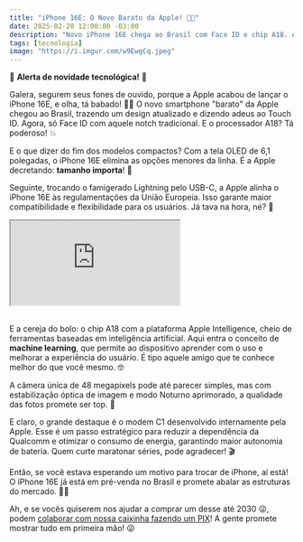```yaml
---
title: "iPhone 16E: O Novo Barato da Apple! 📱✨"
date: 2025-02-20 12:00:00 -03:00
description: "Novo iPhone 16E chega ao Brasil com Face ID e chip A18. Ajude-nos a comprar um até 2030! (risos) Faça um PIX! 😜"
tags: [tecnologia]
image: "https://i.imgur.com/w9EwgCq.jpeg"
---
```


📱 **Alerta de novidade tecnológica!** 🚨

Galera, segurem seus fones de ouvido, porque a Apple acabou de lançar o iPhone 16E, e olha, tá babado! 🕺💃 O novo smartphone "barato" da Apple chegou ao Brasil, trazendo um design atualizado e dizendo adeus ao Touch ID. Agora, só Face ID com aquele notch tradicional. E o processador A18? Tá poderoso! 💥

E o que dizer do fim dos modelos compactos? Com a tela OLED de 6,1 polegadas, o iPhone 16E elimina as opções menores da linha. É a Apple decretando: **tamanho importa**! 📏

Seguinte, trocando o famigerado Lightning pelo USB-C, a Apple alinha o iPhone 16E às regulamentações da União Europeia. Isso garante maior compatibilidade e flexibilidade para os usuários. Já tava na hora, né? 🔌

<div class="plyr__video-embed" id="player">
 <iframe src="https://www.youtube.com/watch?v=mFuyX1XgJFg?origin=https://tisha.geanramos.com.br" allowfullscreen allowtransparency allow="autoplay"></iframe>
</div><br>

E a cereja do bolo: o chip A18 com a plataforma Apple Intelligence, cheio de ferramentas baseadas em inteligência artificial. Aqui entra o conceito de **machine learning**, que permite ao dispositivo aprender com o uso e melhorar a experiência do usuário. É tipo aquele amigo que te conhece melhor do que você mesmo. 🤓

A câmera única de 48 megapixels pode até parecer simples, mas com estabilização óptica de imagem e modo Noturno aprimorado, a qualidade das fotos promete ser top. 📸

E claro, o grande destaque é o modem C1 desenvolvido internamente pela Apple. Esse é um passo estratégico para reduzir a dependência da Qualcomm e otimizar o consumo de energia, garantindo maior autonomia de bateria. Quem curte maratonar séries, pode agradecer! 🎬

Então, se você estava esperando um motivo para trocar de iPhone, aí está! O iPhone 16E já está em pré-venda no Brasil e promete abalar as estruturas do mercado. 📱✨

Ah, e se vocês quiserem nos ajudar a comprar um desse até 2030 😜, podem [colaborar com nossa caixinha fazendo um PIX](https://tisha.geanramos.com.br/cafezinho)! A gente promete mostrar tudo em primeira mão! 😜

